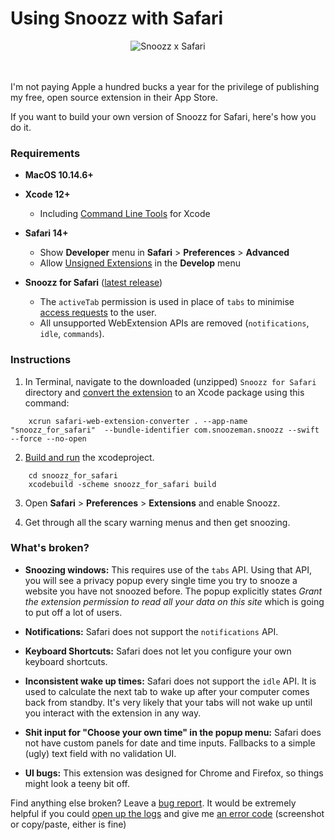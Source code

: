 # Using Snoozz with Safari

<div align="center">
	<img src="https://i.imgur.com/wzYR5gz.png" alt="Snoozz x Safari">
</div><br><br>

I'm not paying Apple a hundred bucks a year for the privilege of publishing my free, open source extension in their App Store.

If you want to build your own version of Snoozz for Safari, here's how you do it.

### Requirements
- **MacOS 10.14.6+**
- **Xcode 12+**
	- Including [Command Line Tools]((https://developer.apple.com/download/more/)) for Xcode
- **Safari 14+**
	- Show **Developer** menu in **Safari** > **Preferences** > **Advanced**
	- Allow [Unsigned Extensions](https://i.imgur.com/4l1piHd.png) in the **Develop** menu</details>


- **Snoozz for Safari** ([latest release](https://github.com/rohanb10/snoozz-tab-snoozing/releases/latest))
	- The `activeTab` permission is used in place of `tabs` to minimise [access requests](https://developer.apple.com/documentation/safariservices/safari_web_extensions/managing_safari_web_extension_permissions) to the user.
	- All unsupported WebExtension APIs are removed (`notifications`, `idle`, `commands`).


### Instructions

1. In Terminal, navigate to the downloaded (unzipped) `Snoozz for Safari` directory and [convert the extension]((https://developer.apple.com/documentation/safariservices/safari_web_extensions/converting_a_web_extension_for_safari)) to an Xcode package using this command:
```
	xcrun safari-web-extension-converter . --app-name "snoozz_for_safari"  --bundle-identifier com.snoozeman.snoozz --swift --force --no-open
```

2. [Build and run](https://developer.apple.com/documentation/safariservices/safari_app_extensions/building_a_safari_app_extension#2957926) the xcodeproject.
```
	cd snoozz_for_safari
	xcodebuild -scheme snoozz_for_safari build
```

3. Open **Safari** > **Preferences** > **Extensions** and enable Snoozz.

4. Get through all the scary warning menus and then get snoozing.

### What's broken?
- **Snoozing windows:**
	This requires use of the `tabs` API. Using that API, you will see a privacy popup every single time you try to snooze a website you have not snoozed before. The popup explicitly states *Grant the extension permission to read all your data on this site* which is going to put off a lot of users.

- **Notifications:**
	Safari does not support the `notifications` API.
- **Keyboard Shortcuts:**
	Safari does not let you configure your own keyboard shortcuts.
- **Inconsistent wake up times:**
	Safari does not support the `idle` API. It is used to calculate the next tab to wake up after your computer comes back from standby. It's very likely that your tabs will not wake up until you interact with the extension in any way.
- **Shit input for "Choose your own time" in the popup menu:**
	Safari does not have custom panels for date and time inputs. Fallbacks to a simple (ugly) text field with no validation UI.
- **UI bugs:**
	This extension was designed for Chrome and Firefox, so things might look a teeny bit off.
    
Find anything else broken? Leave a [bug report](https://github.com/rohanb10/snoozz-tab-snoozing/issues/new/choose). It would be extremely helpful if you could [open up the logs](https://i.imgur.com/9xYn5Ll.png) and give me [an error code](https://i.imgur.com/B6YJjJD.png) (screenshot or copy/paste, either is fine)
